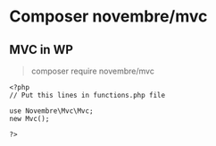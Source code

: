 # Composer novembre/mvc
## MVC in WP
> composer require novembre/mvc

```
<?php
// Put this lines in functions.php file

use Novembre\Mvc\Mvc;
new Mvc();

?>
